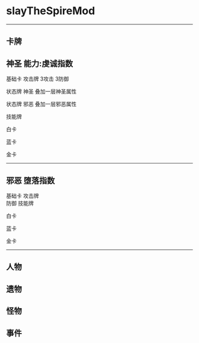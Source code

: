 # slayTheSpireMod

---------------------------------------------------------------------
卡牌
---------------------------------------------------------------------
神圣  能力:虔诚指数
---------------------------------------------------------------------
基础卡
攻击牌  3攻击 3防御

状态牌 神圣  叠加一层神圣属性

状态牌 邪恶 叠加一层邪恶属性

技能牌

白卡

蓝卡

金卡

---------------------------------------------------------------------
邪恶  堕落指数
---------------------------------------------------------------------
基础卡
攻击牌  
防御 
技能牌

白卡

蓝卡

金卡

---------------------------------------------------------------------
人物
---------------------------------------------------------------------
遗物
---------------------------------------------------------------------
怪物
---------------------------------------------------------------------
事件
---------------------------------------------------------------------
